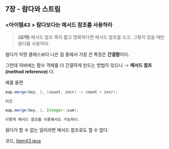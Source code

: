 ## 7장 - 람다와 스트림

### <아이템43 > 람다보다는 메서드 참조를 사용하라 

> **(요약)** 메서드 참조 쪽이 짧고 명확하다면 메서드 참조를 쓰고, 그렇지 않을 때만 람다를 사용하라.

람다가 익명 클래스보다 나은 점 중에서 가장 큰 특징은 **간결함**이다.

그런데 자바에는 함수 객체를 더 간결하게 만드는 방법이 있으니 -> **메서드 참조(method reference)** 다.

예를 들면

```java
map.merge(key, 1, (count, incr) -> count + incr);

이건

map.merge(key, 1, Integer::sum);

이렇게 메서드 참조를 이용해서도 가능하다.
```

람다가 할 수 없는 일이라면 메서드 참조로도 할 수 없다.

코드, [Item43.java](https://github.com/ziippy/EffectiveJava/blob/master/src/chapter7/item43/Item43.java)
